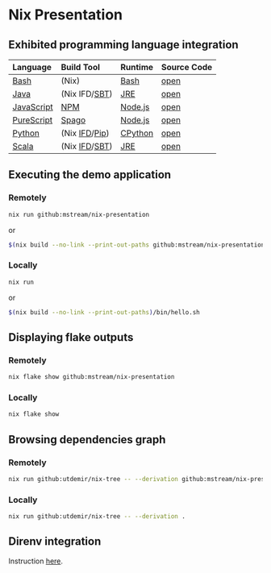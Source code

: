 # Nix Presentation

## Exhibited programming language integration

| Language                                                                | Build Tool                                                                                                               | Runtime                                                                                  | Source Code                                    |
| :---------------------------------------------------------------------- | :----------------------------------------------------------------------------------------------------------------------- | :--------------------------------------------------------------------------------------- | ---------------------------------------------- |
| [Bash](<https://en.wikipedia.org/wiki/Bash_(Unix_shell)>)               | (Nix)                                                                                                                    | [Bash](<https://en.wikipedia.org/wiki/Bash_(Unix_shell)>)                                | [open](say_hello/bash/default.nix)             |
| [Java](<https://en.wikipedia.org/wiki/Java_(programming_language)>)     | (Nix IFD/[SBT](<https://en.wikipedia.org/wiki/Sbt_(software)>))                                                          | [JRE](<https://en.wikipedia.org/wiki/Java_(software_platform)#Java_Runtime_Environment>) | [open](say_hello/java_sbt/default.nix)         |
| [JavaScript](https://en.wikipedia.org/wiki/JavaScript)                  | [NPM](<https://en.wikipedia.org/wiki/Npm_(software)>)                                                                    | [Node.js](https://en.wikipedia.org/wiki/Node.js)                                         | [open](say_hello/javascript_npm/default.nix)   |
| [PureScript](https://en.wikipedia.org/wiki/PureScript)                  | [Spago](https://github.com/purescript/spago)                                                                             | [Node.js](https://en.wikipedia.org/wiki/Node.js)                                         | [open](say_hello/purescript_spago/default.nix) |
| [Python](<https://en.wikipedia.org/wiki/Python_(programming_language)>) | (Nix [IFD](https://nixos.wiki/wiki/Import_From_Derivation)/[Pip](<https://en.wikipedia.org/wiki/Pip_(package_manager)>)) | [CPython](https://en.wikipedia.org/wiki/CPython)                                         | [open](say_hello/python/default.nix)           |
| [Scala](<https://en.wikipedia.org/wiki/Scala_(programming_language)>)   | (Nix [IFD](https://nixos.wiki/wiki/Import_From_Derivation)/[SBT](<https://en.wikipedia.org/wiki/Sbt_(software)>))        | [JRE](<https://en.wikipedia.org/wiki/Java_(software_platform)#Java_Runtime_Environment>) | [open](say_hello/scala_sbt/default.nix)        |

## Executing the demo application

### Remotely

```bash
nix run github:mstream/nix-presentation
```

or

```bash
$(nix build --no-link --print-out-paths github:mstream/nix-presentation)/bin/hello.sh
```

### Locally

```bash
nix run
```

or

```bash
$(nix build --no-link --print-out-paths)/bin/hello.sh
```

## Displaying flake outputs

### Remotely

```bash
nix flake show github:mstream/nix-presentation
```

### Locally

```bash
nix flake show
```

## Browsing dependencies graph

### Remotely

```bash
nix run github:utdemir/nix-tree -- --derivation github:mstream/nix-presentation
```

### Locally

```bash
nix run github:utdemir/nix-tree -- --derivation .
```

## Direnv integration

Instruction [here](https://github.com/nix-community/nix-direnv).
